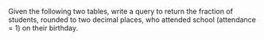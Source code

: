 Given the following two tables, write a query to return the fraction of students, rounded to two decimal places, who attended school
(attendance = 1) on their birthday.
